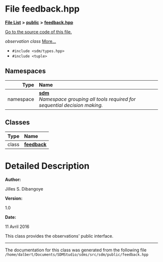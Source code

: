 
<NavBar active_item_id="2"/>

# File feedback.hpp


[**File List**](files.md) **>** [**public**](dir_33715f1cc09e852083918bf432e54d5e.md) **>** [**feedback.hpp**](feedback_8hpp.md)

[Go to the source code of this file.](feedback_8hpp_source.md)

_observation class_ [More...](#detailed-description)

* `#include <sdm/types.hpp>`
* `#include <tuple>`









## Namespaces

| Type | Name |
| ---: | :--- |
| namespace | [**sdm**](namespacesdm.md) <br>_Namespace grouping all tools required for sequential decision making._  |

## Classes

| Type | Name |
| ---: | :--- |
| class | [**feedback**](classsdm_1_1feedback.md) <br> |













# Detailed Description




**Author:**

Jilles S. Dibangoye 




**Version:**

1.0 




**Date:**

11 Avril 2016


This class provides the observations' public interface. 

    

------------------------------
The documentation for this class was generated from the following file `/home/dalbert/Documents/SDMStudio/sdms/src/sdm/public/feedback.hpp`